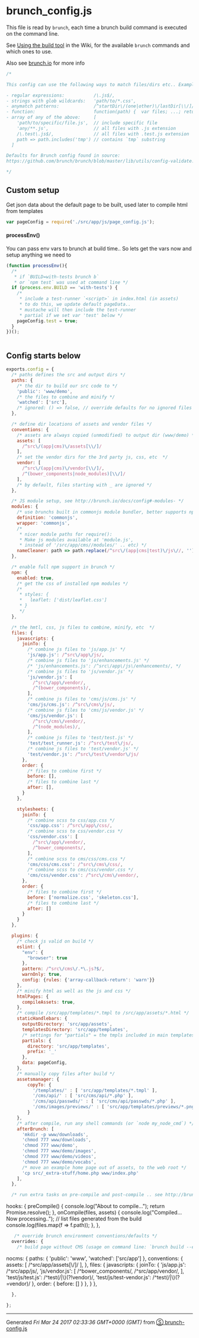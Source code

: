 # brunch_config.js
This file is read by `brunch`, each time a brunch build command 
is executed on the command line.

See [Using the build tool](https://github.com/sc0ttj/Project/wiki/Using-the-build-tool) in the Wiki, for the available 
`brunch` commands and which ones to use.  

Also see [brunch.io](http://brunch.io/docs/config) for more info
```js
/*

This config can use the following ways to match files/dirs etc.. Examples:

- regular expressions:           /\.js$/,
- strings with glob wildcards:   'path/to/*.css',
- anymatch patterns:             /^startDir\/(one|other)\/lastDir[\\/]/  (etc),
- function:                      function(path) {  var files; ...; return files; },
- array of any of the above:     [
    'path/to/specific/file.js',  // include specific file
    'any/**.js',                 // all files with .js extension
    /\.test\.js$/,               // all files with .test.js extension
    path => path.includes('tmp') // contains `tmp` substring
  ]

Defaults for Brunch config found in source: 
https://github.com/brunch/brunch/blob/master/lib/utils/config-validate.js

*/

```
## Custom setup

Get json data about the default page to be built, used later to compile html from templates
```js
var pageConfig = require('./src/app/js/page_config.js');

```
#### processEnv()  
You can pass env vars to brunch at build time..
So lets get the vars now and setup anything we need to
```js
(function processEnv(){
  /* 
   * if `BUILD=with-tests brunch b`
   * or `npm test` was used at command line */
  if (process.env.BUILD == 'with-tests') {
    /*
     * include a test-runner `<script>` in index.html (in assets)
     * to do this, we update default pageData..
     * mustache will then include the test-runner 
     * partial if we set var 'test' below */
    pageConfig.test = true;
  }
})();



```
## Config starts below
```js
exports.config = {
  /* paths defines the src and output dirs */
  paths: {
    /* the dir to build our src code to */
    'public': 'www/demo',
    /* the files to combine and minify */
    'watched': ['src'],
    /* ignored: () => false, // override defaults for no ignored files */
  },

  /* define dir locations of assets and vendor files */
  conventions: {
    /* assets are always copied (unmodified) to output dir (www/demo) */
    assets: [
      /^src\/(app|cms)\/assets[\\/]/
    ],
    /* set the vendor dirs for the 3rd party js, css, etc  */
    vendor: [
      /^src\/(app|cms)\/vendor[\\/]/,
      /^(bower_components|node_modules)[\\/]/
    ],
    /* by default, files starting with _ are ignored */
  },

  /* JS module setup, see http://brunch.io/docs/config#-modules- */
  modules: {
    /* use brunchs built in commonjs module bundler, better supports npm */
    definition: 'commonjs',
    wrapper: 'commonjs',
    /* 
     * nicer module paths for require(): 
     * Make js modules available at 'module.js', 
     * instead of '/src/app/cms//modules/' .. etc) */
    nameCleaner: path => path.replace(/^src\/(app|cms|test)\/js\//, '')  
  },

  /* enable full npm support in brunch */
  npm: { 
    enabled: true,
    /* get the css of installed npm modules */
    /*
     * styles: {
     *   leaflet: ['dist/leaflet.css']
     * }
     */
  },

  /* the hmtl, css, js files to combine, minify, etc  */
  files: {
    javascripts: {
      joinTo: {
        /* combine js files to 'js/app.js' */
        'js/app.js': /^src\/app\/js/,
        /* combine js files to 'js/enhancements.js' */
        /* 'js/enhancements.js': /^src\/app\/js\/enhancements/, */
        /* combine js files to 'js/vendor.js' */
        'js/vendor.js': [ 
          /^src\/app\/vendor/,
          /^(bower_components)/,
        ],
        /* combine js files to 'cms/js/cms.js' */
        'cms/js/cms.js': /^src\/cms\/js/,
        /* combine js files to 'cms/js/vendor.js' */
        'cms/js/vendor.js': [ 
          /^src\/cms\/vendor/,
          /^(node_modules)/,
        ],
        /* combine js files to 'test/test.js' */
        'test/test_runner.js': /^src\/test\/js/,
        /* combine js files to 'test/vendor.js' */
        'test/vendor.js': /^src\/test\/vendor\/js/
      },
      order: {
        /* files to combine first */
        before: [],
        /* files to combine last */
        after: [],
      }
    },

    stylesheets: {
      joinTo: {
        /* combine scss to css/app.css */
        'css/app.css': /^src\/app\/css/,
        /* combine scss to css/vendor.css */
        'css/vendor.css': [ 
          /^src\/app\/vendor/,
          /^bower_components/,
        ],
        /* combine scss to cms/css/cms.css */
        'cms/css/cms.css': /^src\/cms\/css/,
        /* combine scss to cms/css/vendor.css */
        'cms/css/vendor.css': /^src\/cms\/vendor/,
      },
      order: {
        /* files to combine first */
        before: ['normalize.css', 'skeleton.css'],
        /* files to combine last */
        after: []
      }
    }
  },

  plugins: {
    /* check js valid on build */
    eslint: {
      "env": {
        "browser": true
      },
      pattern: /^src\/cms\/.*\.js?$/,
      warnOnly: true,
      config: {rules: {'array-callback-return': 'warn'}}
    },
    /* minify html as well as the js and css */
    htmlPages: {
      compileAssets: true,
    },
    /* compile /src/app/templates/*.tmpl to /src/app/assets/*.html */
    staticHandlebars: {
      outputDirectory: 'src/app/assets',
      templatesDirectory: 'src/app/templates',
      /* settings for "partials" = the tmpls included in main templates file */
      partials: {
        directory: 'src/app/templates',
        prefix: '_'
      },
      data: pageConfig,
    },
    /* manually copy files after build */
    assetsmanager: {
        copyTo: {
          '/templates/' : [ 'src/app/templates/*.tmpl' ],
          '/cms/api/' : [ 'src/cms/api/*.php' ],
          '/cms/api/passwds/' : [ 'src/cms/api/passwds/*.php' ],
          '/cms/images/previews/' : [ 'src/app/templates/previews/*.png' ],
        }
    },
    /* after compile, run any shell commands (or `node my_node_cmd`) */
    afterBrunch: [
      'mkdir -p www/downloads',
      'chmod 777 www/downloads',
      'chmod 777 www/demo',
      'chmod 777 www/demo/images',
      'chmod 777 www/demo/videos',
      'chmod 777 www/demo/vocabs',
      /* move an example home page out of assets, to the web root */
      'cp src/_extra-stuff/home.php www/index.php'
    ],
  },

  /* run extra tasks on pre-compile and post-compile .. see http://brunch.io/docs/config#-hooks-*/
```
hooks: {
preCompile() {
console.log("About to compile...");
return Promise.resolve();
},
onCompile(files, assets) {
console.log("Compiled... Now processing..");
// list files generated from the build
console.log(files.map(f => f.path));
},
},

```js
   /* override brunch environment conventions/defaults */
  overrides: {
    /* build page without CMS (usage on command line: `brunch build --env nocms`) */
```
nocms: {
paths: {
'public': 'www',
'watched': ['src/app']
},
conventions: {
assets: [
/^src\/app\/assets[\\/]/
],
},
files: {
javascripts: {
joinTo: {
'js/app.js': /^src\/app\/js/,
'js/vendor.js': [ 
/^bower_components/,
/^src\/app\/vendor/,
],
'test/js/test.js': /^test(\/|\\)(?!vendor)/,
'test/js/test-vendor.js': /^test(\/|\\)(?=vendor)/
},
order: {
before: []
}
},
}
},
```js
  },

};
```
------------------------
Generated _Fri Mar 24 2017 02:33:36 GMT+0000 (GMT)_ from [&#x24C8; brunch-config.js](brunch-config.js "View in source")

